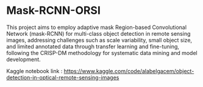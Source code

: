# Mask-RCNN-ORSI


This project aims to employ adaptive mask Region-based Convolutional Network (mask-RCNN) for multi-class object detection in remote sensing images, addressing challenges such as scale variability, small object size, and limited annotated data through transfer learning and fine-tuning, following the CRISP-DM methodology for systematic data mining and model development.

Kaggle notebook link : 
https://www.kaggle.com/code/alabelgacem/object-detection-in-optical-remote-sensing-images
